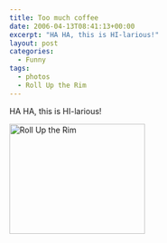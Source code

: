```yaml
---
title: Too much coffee
date: 2006-04-13T08:41:13+00:00
excerpt: "HA HA, this is HI-larious!"
layout: post
categories:
  - Funny
tags:
  - photos
  - Roll Up the Rim
---
```

HA HA, this is HI-larious!

<a href="https://dv8b8dkxht4vb.cloudfront.net/img/tim_hortons.jpg" rel="lightbox"><img class="size-full wp-image-2920 alignnone" title="tim_hortons" src="https://dv8b8dkxht4vb.cloudfront.net/img/tim_hortons.jpg" alt="Roll Up the Rim" width="240" height="194" /></a>